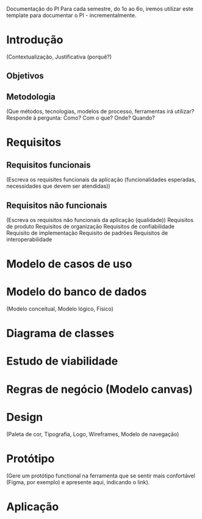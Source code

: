 Documentação do PI
Para cada semestre, do 1o ao 6o, iremos utilizar este template para documentar o PI - incrementalmente.
# Introdução
(Contextualização, Justificativa (porquê?)
## Objetivos
## Metodologia
(Que métodos, tecnologias, modelos de processo, ferramentas irá utilizar?
Responde à pergunta: Como?  Com o que?  Onde?  Quando? 
# Requisitos
## Requisitos funcionais
(Escreva os requisites funcionais da aplicação (funcionalidades esperadas, necessidades que devem ser atendidas))
## Requisitos não funcionais
(Escreva os requisitos não funcionais da aplicação (qualidade))
Requisitos de produto
Requisitos de organização
Requisitos de confiabilidade
Requisito de implementação
Requisito de padrões
Requisitos de interoperabilidade
# Modelo de casos de uso
# Modelo do banco de dados
(Modelo conceitual, Modelo lógico, Físico)
# Diagrama de classes
# Estudo de viabilidade
# Regras de negócio (Modelo canvas)
# Design
(Paleta de cor, Tipografia, Logo, Wireframes, Modelo de navegação)
# Protótipo
(Gere um protótipo functional na ferramenta que se sentir mais confortável (Figma, por exemplo) e apresente aqui, indicando o link).
# Aplicação



